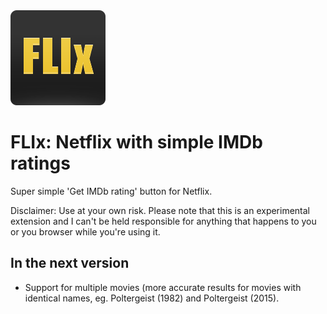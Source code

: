 <img src="flix.png">

# FLIx: Netflix with simple IMDb ratings

Super simple 'Get IMDb rating' button for Netflix.

Disclaimer: Use at your own risk. Please note that this is an experimental extension and I can't be held responsible for anything that happens to you or you browser while you're using it.

## In the next version

* Support for multiple movies (more accurate results for movies with identical names, eg. Poltergeist (1982) and Poltergeist (2015).